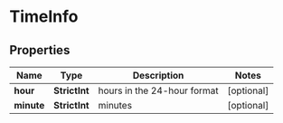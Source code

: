# TimeInfo


## Properties

| Name | Type | Description | Notes |
|------------ | ------------- | ------------- | -------------|
**hour** | **StrictInt** | hours in the 24-hour format |[optional]|
**minute** | **StrictInt** | minutes |[optional]|
